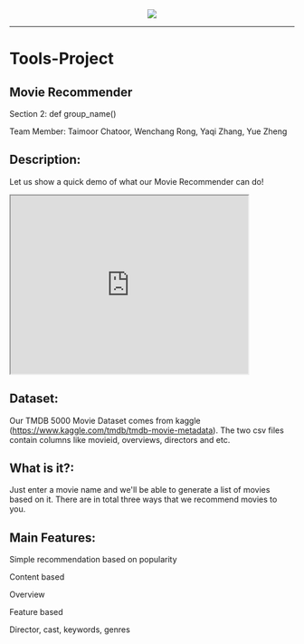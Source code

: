 <div align="center">
  <img src="https://pbs.twimg.com/media/DtYt8ywWwAA4xk0.jpg"><br>
</div>

-----------------
# Tools-Project

## Movie Recommender
Section 2: def group_name()

Team Member: Taimoor Chatoor, Wenchang Rong, Yaqi Zhang, Yue Zheng

## Description:
Let us show a quick demo of what our Movie Recommender can do!
<iframe width="420" height="315"
src="https://youtu.be/xVW1FXe6zi4">
</iframe>
	
## Dataset:
Our TMDB 5000 Movie Dataset comes from kaggle (https://www.kaggle.com/tmdb/tmdb-movie-metadata). The two csv files contain columns like movieid, overviews, directors and etc.

## What is it?:
Just enter a movie name and we'll be able to generate a list of movies based on it. There are in total three ways that we recommend movies to you.

## Main Features:
Simple recommendation based on popularity

Content based

Overview

Feature based

Director, cast, keywords, genres


